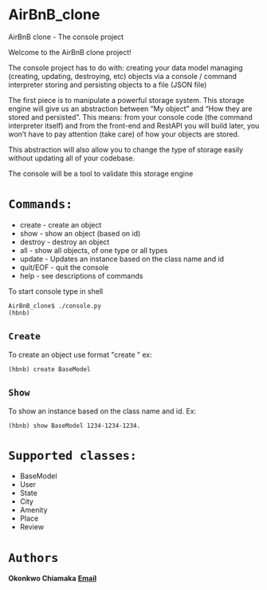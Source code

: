 # AirBnB_clone
AirBnB clone - The console project

Welcome to the AirBnB clone project!

The console project has to do with:
creating your data model
managing (creating, updating, destroying, etc) objects via a console / command interpreter
storing and persisting objects to a file (JSON file)

The first piece is to manipulate a powerful storage system. This storage engine will give us an abstraction between “My object” and “How they are stored and persisted”. This means: from your console code (the command interpreter itself) and from the front-end and RestAPI you will build later, you won’t have to pay attention (take care) of how your objects are stored.

This abstraction will also allow you to change the type of storage easily without updating all of your codebase.

The console will be a tool to validate this storage engine

# `Commands:`
* create - create an object
* show - show an object (based on id)
* destroy - destroy an object
* all - show all objects, of one type or all types
* update - Updates an instance based on the class name and id
* quit/EOF - quit the console
* help - see descriptions of commands

To start console type in shell

    AirBnB_clone$ ./console.py
    (hbnb) 

## `Create`
To create an object use format "create <ClassName>" ex:

	(hbnb) create BaseModel

## `Show`
To show an instance based on the class name and id. Ex: 

	(hbnb) show BaseModel 1234-1234-1234.

# `Supported classes:`
* BaseModel
* User
* State
* City
* Amenity
* Place
* Review

# `Authors`

**Okonkwo Chiamaka** **[Email](okonkwosmmac@gmail.com@)**


